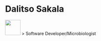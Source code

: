<!--
 Copyright (C) Dalitso Sakala <contact@dalitsosakala.com>
 All Rights Reserved.
 Unauthorized copying of this file, via any medium is strictly
 prohibited proprietary and confidential.
-->
# Dalitso Sakala
<img src="https://pbs.twimg.com/profile_images/1506824902992617479/boI5kcdN_400x400.jpg" width="50" height="50" >
> Software Developer/Microbiologist
